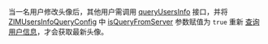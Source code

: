 <div class="mk-warning">

当一名用户修改头像后，其他用户需调用 [queryUsersInfo](@queryUsersInfo) 接口，并将 [ZIMUsersInfoQueryConfig](@-ZIMUsersInfoQueryConfig) 中 [isQueryFromServer](@-isQueryFromServer) 参数赋值为 `true` 重新 <a href="queryUsersInfo">查询用户信息</a>，才会获取最新头像。
</div>

